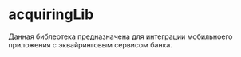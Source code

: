 # acquiringLib
Данная библеотека предназначена для интеграции мобильноего приложения с эквайринговым сервисом банка.
